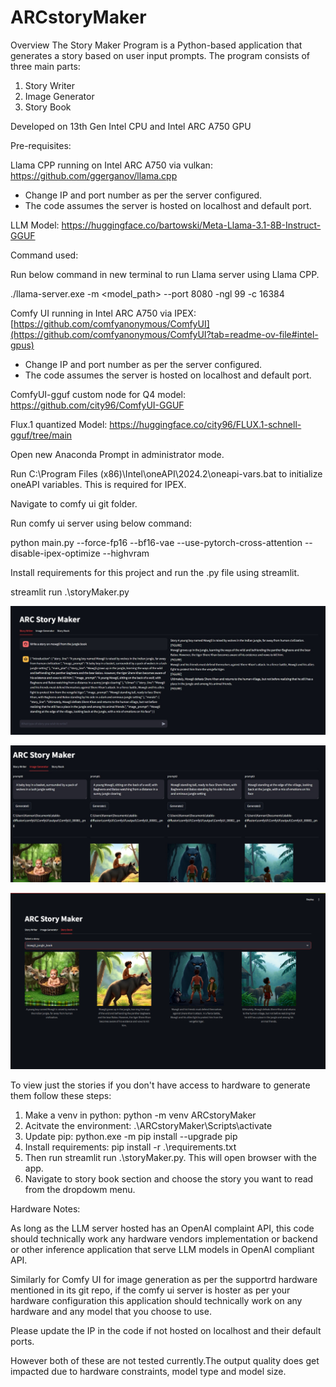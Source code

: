 # ARCstoryMaker
Overview The Story Maker Program is a Python-based application that generates a story based on user input prompts. The program consists of three main parts:
1. Story Writer
2. Image Generator
3. Story Book

Developed on 13th Gen Intel CPU and Intel ARC A750 GPU

Pre-requisites:

Llama CPP running on Intel ARC A750 via vulkan: https://github.com/ggerganov/llama.cpp
- Change IP and port number as per the server configured.
- The code assumes the server is hosted on localhost and default port. 

LLM Model: https://huggingface.co/bartowski/Meta-Llama-3.1-8B-Instruct-GGUF

Command used: 

Run below command in new terminal to run Llama server using Llama CPP.

./llama-server.exe -m <model_path> --port 8080 -ngl 99 -c 16384

Comfy UI running in Intel ARC A750 via IPEX: [https://github.com/comfyanonymous/ComfyUI](https://github.com/comfyanonymous/ComfyUI?tab=readme-ov-file#intel-gpus) 
- Change IP and port number as per the server configured.
- The code assumes the server is hosted on localhost and default port. 

ComfyUI-gguf custom node for Q4 model: https://github.com/city96/ComfyUI-GGUF

Flux.1 quantized Model: https://huggingface.co/city96/FLUX.1-schnell-gguf/tree/main 

Open new Anaconda Prompt in administrator mode.

Run C:\Program Files (x86)\Intel\oneAPI\2024.2\oneapi-vars.bat to initialize oneAPI variables. This is required for IPEX. 

Navigate to comfy ui git folder. 

Run comfy ui server using below command: 

python main.py --force-fp16 --bf16-vae --use-pytorch-cross-attention --disable-ipex-optimize --highvram

Install requirements for this project and run the .py file using streamlit. 

streamlit run .\storyMaker.py    

![Story Writer](https://github.com/vishwanathan-iyer/ARCstoryMaker/blob/main/img/story-writer.png)

![Image Generator](https://github.com/vishwanathan-iyer/ARCstoryMaker/blob/main/img/img-writer.png)

![Story Book](https://github.com/vishwanathan-iyer/ARCstoryMaker/blob/main/img/story-book.png)

To view just the stories if you don't have access to hardware to generate them follow these steps:
1. Make a venv in python: python -m venv ARCstoryMaker
2. Acitvate the environment: .\ARCstoryMaker\Scripts\activate
3. Update pip: python.exe -m pip install --upgrade pip
4. Install requirements: pip install -r .\requirements.txt
5. Then run streamlit run .\storyMaker.py. This will open browser with the app.
6. Navigate to story book section and choose the story you want to read from the dropdowm menu.   


Hardware Notes:


As long as the LLM server hosted has an OpenAI complaint API, this code should technically work any hardware vendors implementation or backend or other inference application that serve LLM models in OpenAI compliant API. 


Similarly for Comfy UI for image generation as per the supportrd hardware mentioned in its git repo, if the comfy ui server is hoster as per your hardware configuration this application should technically work on any hardware and any model that you choose to use.

Please update the IP in the code if not hosted on localhost and their default ports.

However both of these are not tested currently.The output quality does get impacted due to hardware constraints, model type and model size. 



